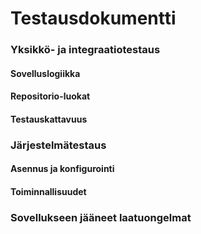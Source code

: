 # Testausdokumentti

### Yksikkö- ja integraatiotestaus

#### Sovelluslogiikka

#### Repositorio-luokat

#### Testauskattavuus

### Järjestelmätestaus

#### Asennus ja konfigurointi

#### Toiminnallisuudet

### Sovellukseen jääneet laatuongelmat
